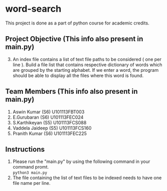 # word-search
This project is done as a part of python course for academic credits.


## Project Objective (This info also present in main.py)
3) An index file contains a list of text file paths to be considered ( one per line ). Build a file list that
contains respective dictionary of words which are grouped by the starting alphabet. If we enter a word,
the program should be able to display all the files where this word is found. 


## Team Members (This info also present in main.py)
1. Aswin Kumar (S6)     U101113FBT003
2. E.Gurubaran (S6)     U101113FEC024
3. S.Karthikeyan (S5)   U101113FCS088
4. Vaddela Jaideep (S5) U101113FCS160
5. Pranith Kumar (S6)   U101113FEC225


## Instructions
1. Please run the "main.py" by using the following command in your command promt.  
        `python3 main.py`
2. The file containing the list of text files to be indexed needs to have one file name per line. 